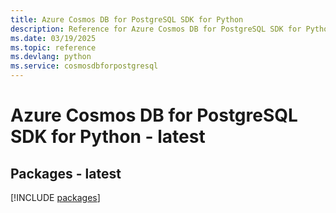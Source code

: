 ```yaml
---
title: Azure Cosmos DB for PostgreSQL SDK for Python
description: Reference for Azure Cosmos DB for PostgreSQL SDK for Python
ms.date: 03/19/2025
ms.topic: reference
ms.devlang: python
ms.service: cosmosdbforpostgresql
---
```

# Azure Cosmos DB for PostgreSQL SDK for Python - latest
## Packages - latest
[!INCLUDE [packages](cosmos-db-for-postgresql-index.md)]